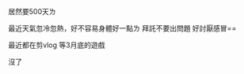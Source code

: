 居然要500天ㄌ

最近天氣忽冷忽熱，好不容易身體好一點ㄌ
拜託不要出問題
好討厭感冒==

最近都在剪vlog
等3月底的遊戲

沒了
<!-- ##{"timestamp":1710172800}## -->